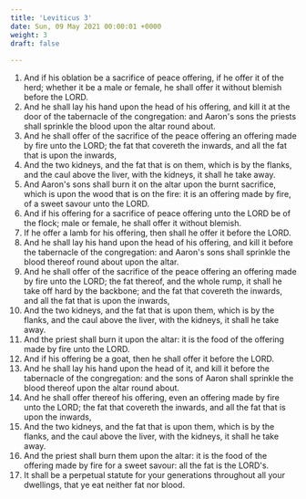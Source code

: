 ```yaml
---
title: 'Leviticus 3'
date: Sun, 09 May 2021 00:00:01 +0000
weight: 3
draft: false
  
---
```


1. And if his oblation be a sacrifice of peace offering, if he offer it of the herd; whether it be a male or female, he shall offer it without blemish before the LORD.
2. And he shall lay his hand upon the head of his offering, and kill it at the door of the tabernacle of the congregation: and Aaron's sons the priests shall sprinkle the blood upon the altar round about.
3. And he shall offer of the sacrifice of the peace offering an offering made by fire unto the LORD; the fat that covereth the inwards, and all the fat that is upon the inwards,
4. And the two kidneys, and the fat that is on them, which is by the flanks, and the caul above the liver, with the kidneys, it shall he take away.
5. And Aaron's sons shall burn it on the altar upon the burnt sacrifice, which is upon the wood that is on the fire: it is an offering made by fire, of a sweet savour unto the LORD.
6. And if his offering for a sacrifice of peace offering unto the LORD be of the flock; male or female, he shall offer it without blemish.
7. If he offer a lamb for his offering, then shall he offer it before the LORD.
8. And he shall lay his hand upon the head of his offering, and kill it before the tabernacle of the congregation: and Aaron's sons shall sprinkle the blood thereof round about upon the altar.
9. And he shall offer of the sacrifice of the peace offering an offering made by fire unto the LORD; the fat thereof, and the whole rump, it shall he take off hard by the backbone; and the fat that covereth the inwards, and all the fat that is upon the inwards,
10. And the two kidneys, and the fat that is upon them, which is by the flanks, and the caul above the liver, with the kidneys, it shall he take away.
11. And the priest shall burn it upon the altar: it is the food of the offering made by fire unto the LORD.
12. And if his offering be a goat, then he shall offer it before the LORD.
13. And he shall lay his hand upon the head of it, and kill it before the tabernacle of the congregation: and the sons of Aaron shall sprinkle the blood thereof upon the altar round about.
14. And he shall offer thereof his offering, even an offering made by fire unto the LORD; the fat that covereth the inwards, and all the fat that is upon the inwards,
15. And the two kidneys, and the fat that is upon them, which is by the flanks, and the caul above the liver, with the kidneys, it shall he take away.
16. And the priest shall burn them upon the altar: it is the food of the offering made by fire for a sweet savour: all the fat is the LORD's.
17. It shall be a perpetual statute for your generations throughout all your dwellings, that ye eat neither fat nor blood.
